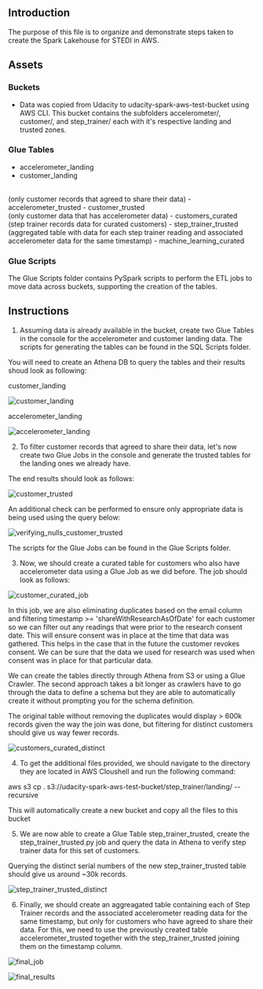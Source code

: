 ## Introduction

The purpose of this file is to organize and demonstrate steps taken to create the Spark Lakehouse for STEDI in AWS.

## Assets
### Buckets

- Data was copied from Udacity to udacity-spark-aws-test-bucket using AWS CLI. This bucket contains the subfolders accelerometer/, customer/, and step_trainer/ each with it's respective landing and trusted zones.

### Glue Tables

- accelerometer_landing
- customer_landing

<br>
(only customer records that agreed to share their data)
- accelerometer_trusted
- customer_trusted 

<br>
(only customer data that has accelerometer data)
- customers_curated

<br>
(step trainer records data for curated customers)
- step_trainer_trusted

<br>
(aggregated table with data for each step trainer reading and associated accelerometer data for the same timestamp)
- machine_learning_curated

### Glue Scripts

The Glue Scripts folder contains PySpark scripts to perform the ETL jobs to move data across buckets, supporting the creation of the tables.

## Instructions

1. Assuming data is already available in the bucket, create two Glue Tables in the console for the accelerometer and customer landing data. The scripts for generating the tables can be found in the SQL Scripts folder.

You will need to create an Athena DB to query the tables and their results shoud look as following:

customer_landing

![customer_landing](/images/customer_landing.jpg)

accelerometer_landing

![accelerometer_landing](/images/accelerometer_landing.jpg)

2. To filter customer records that agreed to share their data, let's now create two Glue Jobs in the console and generate the trusted tables for the landing ones we already have.

The end results should look as follows:

![customer_trusted](/images/customer_trusted.jpg)

An additional check can be performed to ensure only appropriate data is being used using the query below:

![verifying_nulls_customer_trusted](/images/verifying_nulls_customer_trusted.jpg)


The scripts for the Glue Jobs can be found in the Glue Scripts folder.

3. Now, we should create a curated table for customers who also have accelerometer data using a Glue Job as we did before. The job should look as follows:

![customer_curated_job](/images/customer_curated_job.jpg)

In this job, we are also eliminating duplicates based on the email column and filtering timestamp >= 'shareWithResearchAsOfDate' for each customer so we can filter out any readings that were prior to the research consent date. This will ensure consent was in place at the time that data was gathered. This helps in the case that in the future the customer revokes consent. We can be sure that the data we used for research was used when consent was in place for that particular data.

We can create the tables directly through Athena from S3 or using a Glue Crawler. The second approach takes a bit longer as crawlers have to go through the data to define a schema but they are able to automatically create it without prompting you for the schema definition.

The original table without removing the duplicates would display > 600k records given the way the join was done, but filtering for distinct customers should give us way fewer records.

![customers_curated_distinct](/images/customers_curated_distinct.jpg)

4. To get the additional files provided, we should navigate to the directory they are located in AWS Cloushell and run the following command: 

aws s3 cp . s3://udacity-spark-aws-test-bucket/step_trainer/landing/ --recursive

This will automatically create a new bucket and copy all the files to this bucket

5. We are now able to create a Glue Table step_trainer_trusted, create the step_trainer_trusted.py job and query the data in Athena to verify step trainer data for this set of customers.

Querying the distinct serial numbers of the new step_trainer_trusted table should give us around ~30k records.

![step_trainer_trusted_distinct](/images/step_trainer_trusted_distinct.jpg)

6. Finally, we should create an aggreagated table containing each of Step Trainer records and the associated accelerometer reading data for the same timestamp, but only for customers who have agreed to share their data. For this, we need to use the previously created table accelerometer_trusted together with the step_trainer_trusted joining them on the timestamp column.


![final_job](/images/final_job.jpg)

![final_results](/images/final_results.jpg)
